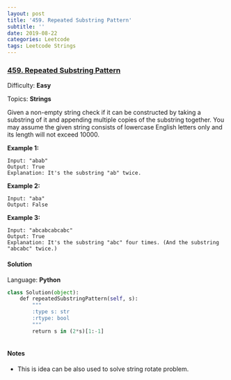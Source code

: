 ```yaml
---
layout: post
title: '459. Repeated Substring Pattern'
subtitle: ''
date: 2019-08-22
categories: Leetcode
tags: Leetcode Strings
---
```


### [459\. Repeated Substring Pattern](https://leetcode.com/problems/repeated-substring-pattern/)

Difficulty: **Easy**

Topics: **Strings**


Given a non-empty string check if it can be constructed by taking a substring of it and appending multiple copies of the substring together. You may assume the given string consists of lowercase English letters only and its length will not exceed 10000.

**Example 1:**

```
Input: "abab"
Output: True
Explanation: It's the substring "ab" twice.
```

**Example 2:**

```
Input: "aba"
Output: False
```

**Example 3:**

```
Input: "abcabcabcabc"
Output: True
Explanation: It's the substring "abc" four times. (And the substring "abcabc" twice.)
```


#### Solution

Language: **Python**

```python
class Solution(object):
    def repeatedSubstringPattern(self, s):
        """
        :type s: str
        :rtype: bool
        """
        return s in (2*s)[1:-1]
    
```
#### Notes
- This is idea can be also used to solve string rotate problem.
